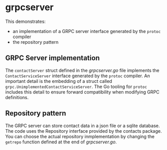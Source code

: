 # grpcserver

This demonstrates:
* an implementation of a GRPC server interface generated by the `protoc` compiler
* the repository pattern

## GRPC Server implementation

The `contactServer` struct defined in the *grpcserver.go* file implements the `ContactServiceServer` interface generated by the `protoc` compiler. An important detail is the embedding of a struct called `grpc.UnimplementedContactServiceServer`. The Go tooling for `protoc` includes this detail to ensure forward compatibility when modifying GRPC definitions.

## Repository pattern
The GRPC server can store contact data in a json file or a sqlite database. The code uses the Repository interface provided by the contacts package. You can choose the actual repository inmplementation by changing the `getrepo` function defined at the end of *grpcserver.go*.
